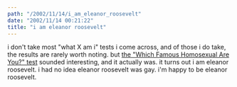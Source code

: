 ```yaml
---
path: "/2002/11/14/i_am_eleanor_roosevelt" 
date: "2002/11/14 00:21:22" 
title: "i am eleanor roosevelt" 
---
```

<p>i don't take most "what X am i" tests i come across, and of those i do take, the results are rarely worth noting. but <a href="http://rumandmonkey.com/widgets/tests/homosexual/">the "Which Famous Homosexual Are You?" test</a> sounded interesting, and it actually was. it turns out i am eleanor roosevelt. i had no idea eleanor roosevelt was gay. i'm happy to be eleanor roosevelt.</p>